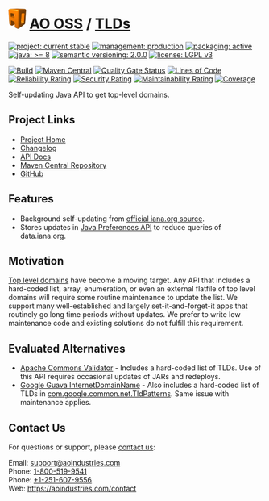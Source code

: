 # [<img src="ao-logo.png" alt="AO Logo" width="35" height="40">](https://github.com/ao-apps) [AO OSS](https://github.com/ao-apps/ao-oss) / [TLDs](https://github.com/ao-apps/ao-tlds)

[![project: current stable](https://oss.aoapps.com/ao-badges/project-current-stable.svg)](https://aoindustries.com/life-cycle#project-current-stable)
[![management: production](https://oss.aoapps.com/ao-badges/management-production.svg)](https://aoindustries.com/life-cycle#management-production)
[![packaging: active](https://oss.aoapps.com/ao-badges/packaging-active.svg)](https://aoindustries.com/life-cycle#packaging-active)  
[![java: &gt;= 8](https://oss.aoapps.com/ao-badges/java-8.svg)](https://docs.oracle.com/javase/8/)
[![semantic versioning: 2.0.0](https://oss.aoapps.com/ao-badges/semver-2.0.0.svg)](http://semver.org/spec/v2.0.0.html)
[![license: LGPL v3](https://oss.aoapps.com/ao-badges/license-lgpl-3.0.svg)](https://www.gnu.org/licenses/lgpl-3.0)

[![Build](https://github.com/ao-apps/ao-tlds/workflows/Build/badge.svg?branch=master)](https://github.com/ao-apps/ao-tlds/actions?query=workflow%3ABuild)
[![Maven Central](https://maven-badges.herokuapp.com/maven-central/com.aoapps/ao-tlds/badge.svg)](https://maven-badges.herokuapp.com/maven-central/com.aoapps/ao-tlds)
[![Quality Gate Status](https://sonarcloud.io/api/project_badges/measure?branch=master&project=com.aoapps%3Aao-tlds&metric=alert_status)](https://sonarcloud.io/dashboard?branch=master&id=com.aoapps%3Aao-tlds)
[![Lines of Code](https://sonarcloud.io/api/project_badges/measure?branch=master&project=com.aoapps%3Aao-tlds&metric=ncloc)](https://sonarcloud.io/component_measures?branch=master&id=com.aoapps%3Aao-tlds&metric=ncloc)  
[![Reliability Rating](https://sonarcloud.io/api/project_badges/measure?branch=master&project=com.aoapps%3Aao-tlds&metric=reliability_rating)](https://sonarcloud.io/component_measures?branch=master&id=com.aoapps%3Aao-tlds&metric=Reliability)
[![Security Rating](https://sonarcloud.io/api/project_badges/measure?branch=master&project=com.aoapps%3Aao-tlds&metric=security_rating)](https://sonarcloud.io/component_measures?branch=master&id=com.aoapps%3Aao-tlds&metric=Security)
[![Maintainability Rating](https://sonarcloud.io/api/project_badges/measure?branch=master&project=com.aoapps%3Aao-tlds&metric=sqale_rating)](https://sonarcloud.io/component_measures?branch=master&id=com.aoapps%3Aao-tlds&metric=Maintainability)
[![Coverage](https://sonarcloud.io/api/project_badges/measure?branch=master&project=com.aoapps%3Aao-tlds&metric=coverage)](https://sonarcloud.io/component_measures?branch=master&id=com.aoapps%3Aao-tlds&metric=Coverage)

Self-updating Java API to get top-level domains.

## Project Links
* [Project Home](https://oss.aoapps.com/tlds/)
* [Changelog](https://oss.aoapps.com/tlds/changelog)
* [API Docs](https://oss.aoapps.com/tlds/apidocs/)
* [Maven Central Repository](https://central.sonatype.com/search?namespace=com.aoapps&q=a%3Aao-tlds)
* [GitHub](https://github.com/ao-apps/ao-tlds)

## Features
* Background self-updating from [official iana.org source](https://data.iana.org/TLD/tlds-alpha-by-domain.txt).
* Stores updates in [Java Preferences API](https://docs.oracle.com/javase/7/docs/technotes/guides/preferences/) to reduce queries of data.iana.org.

## Motivation
[Top level domains](https://wikipedia.org/wiki/Top-level_domain) have become a moving target.  Any API that includes a hard-coded list, array, enumeration, or even an external flatfile of top level domains will require some routine maintenance to update the list.  We support many well-established and largely set-it-and-forget-it apps that routinely go long time periods without updates.  We prefer to write low maintenance code and existing solutions do not fulfill this requirement.

## Evaluated Alternatives
* [Apache Commons Validator](https://commons.apache.org/proper/commons-validator/apidocs/org/apache/commons/validator/routines/DomainValidator.html) - Includes a hard-coded list of TLDs.  Use of this API requires occasional updates of JARs and redeploys.
* [Google Guava InternetDomainName](http://google.github.io/guava/releases/5.0/api/docs/com/google/common/net/InternetDomainName.html) - Also includes a hard-coded list of TLDs in [com.google.common.net.TldPatterns](http://grepcode.com/file/repo1.maven.org/maven2/com.google.guava/guava/r06/com/google/common/net/TldPatterns.java).  Same issue with maintenance applies.

## Contact Us
For questions or support, please [contact us](https://aoindustries.com/contact):

Email: [support@aoindustries.com](mailto:support@aoindustries.com)  
Phone: [1-800-519-9541](tel:1-800-519-9541)  
Phone: [+1-251-607-9556](tel:+1-251-607-9556)  
Web: https://aoindustries.com/contact
